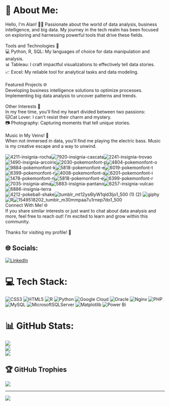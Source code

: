 
# 💫 About Me:
Hello, I'm Alan! 👨‍💻 Passionate about the world of data analysis, business intelligence, and big data. My journey in the tech realm has been focused on exploring and harnessing powerful tools that drive these fields.<br><br>Tools and Technologies 🚀<br>💻 Python, R, SQL: My languages of choice for data manipulation and analysis.<br>📊 Tableau: I craft impactful visualizations to effectively tell data stories.<br>📈 Excel: My reliable tool for analytical tasks and data modeling.<br><br>Featured Projects 🌐<br>Developing business intelligence solutions to optimize processes.<br>Implementing big data analysis to uncover patterns and trends.<br><br>Other Interests 🌈<br>In my free time, you'll find my heart divided between two passions:<br>🐱Cat Lover: I can't resist their charm and mystery.<br>📷 Photography: Capturing moments that tell unique stories.<br><br>Music in My Veins! 🎸<br>When not immersed in data, you'll find me playing the electric bass. Music is my creative escape and a way to unwind.<br><br>![4211-insignia-rocha](https://github.com/RezgaVxR/RezgaVxR/assets/155941007/6341ce37-84d5-49ab-b93b-f2200333d75a)![7920-insignia-cascata](https://github.com/RezgaVxR/RezgaVxR/assets/155941007/b048f823-d1f9-449d-92ba-046a53d4f312)![2241-insignia-trovao](https://github.com/RezgaVxR/RezgaVxR/assets/155941007/406e22ae-cd93-45e2-9716-28db9a1fb651)![1490-insignia-arcoiris](https://github.com/RezgaVxR/RezgaVxR/assets/155941007/a719b69d-c7bd-47b2-bff5-ff8ee4e8a59b)![2030-pokemonfont-p](https://github.com/RezgaVxR/RezgaVxR/assets/155941007/f020e608-8c29-42ef-b8cc-6e4982b68a7e)![4804-pokemonfont-o](https://github.com/RezgaVxR/RezgaVxR/assets/155941007/1796bfca-3e7c-4387-b319-2f303e620ed0)![9884-pokemonfont-k](https://github.com/RezgaVxR/RezgaVxR/assets/155941007/5e887f83-8ed5-4668-ad5a-3c711cb9de8c)![5818-pokemonfont-e](https://github.com/RezgaVxR/RezgaVxR/assets/155941007/1334669e-0ae7-4492-a3b7-3d56bda2518c)![6019-pokemonfont-t](https://github.com/RezgaVxR/RezgaVxR/assets/155941007/743b5e97-243c-4692-975d-7bc264de4389)![6399-pokemonfont-r](https://github.com/RezgaVxR/RezgaVxR/assets/155941007/3078e356-00c5-48e9-9ccf-d1076792d852)![4008-pokemonfont-a](https://github.com/RezgaVxR/RezgaVxR/assets/155941007/1543fecb-8d7b-48ab-b7e6-786faefe0537)![6201-pokemonfont-i](https://github.com/RezgaVxR/RezgaVxR/assets/155941007/76499384-4f63-4700-9dd7-7ba1b2244cc2)![1478-pokemonfont-n](https://github.com/RezgaVxR/RezgaVxR/assets/155941007/7f0a3a45-eaae-4fd3-8754-3262baee8583)![5818-pokemonfont-e](https://github.com/RezgaVxR/RezgaVxR/assets/155941007/8222a558-48d4-46b4-b407-5cec5eaa705d)![6399-pokemonfont-r](https://github.com/RezgaVxR/RezgaVxR/assets/155941007/603ba0b7-79b5-4723-b60a-e97e9973f0f2)![7035-insignia-alma](https://github.com/RezgaVxR/RezgaVxR/assets/155941007/cef6f48f-d206-4e80-a357-fc2efe84e03e)![5883-insignia-pantano](https://github.com/RezgaVxR/RezgaVxR/assets/155941007/bf88e11f-6de7-44f7-8947-f7afffd44863)![6257-insignia-vulcao](https://github.com/RezgaVxR/RezgaVxR/assets/155941007/ae5eb6a7-339d-4e7f-a5ae-f1b6a3a5cad2)![6886-insignia-terra](https://github.com/RezgaVxR/RezgaVxR/assets/155941007/354bac47-f637-4441-899f-de48cc426d84)
<br>![4212-pokeball-shake](https://github.com/RezgaVxR/RezgaVxR/assets/155941007/6fb5ac82-33ea-444e-9a84-058a5354b7fa)![tumblr_mt12ys6lyW1qld3ljo1_500 (1) (2)](https://github.com/RezgaVxR/RezgaVxR/assets/155941007/0099a9e3-f1ce-4f5c-917f-c3228d33ca01)
![giphy](https://github.com/RezgaVxR/RezgaVxR/assets/155941007/e3140f89-2bc7-444f-96e2-7f64a088bdfe)![R](https://github.com/RezgaVxR/RezgaVxR/assets/155941007/e06a9d58-997b-40aa-8a37-724ad5f43073)![1549518202_tumblr_m30mmpaa7u1rnep7do1_500](https://github.com/RezgaVxR/RezgaVxR/assets/155941007/929ba587-654d-42aa-aa95-b83f250979e7)
<br>Connect With Me! 🌐<br>If you share similar interests or just want to chat about data analysis and more, feel free to reach out! I'm excited to learn and grow within this community.<br><br>Thanks for visiting my profile! 🚀

## 🌐 Socials:
[![LinkedIn](https://img.shields.io/badge/LinkedIn-%230077B5.svg?logo=linkedin&logoColor=white)](https://linkedin.com/in/alan-vargas-ramirez-21187a279) 

# 💻 Tech Stack:
![CSS3](https://img.shields.io/badge/css3-%231572B6.svg?style=for-the-badge&logo=css3&logoColor=white) ![HTML5](https://img.shields.io/badge/html5-%23E34F26.svg?style=for-the-badge&logo=html5&logoColor=white) ![R](https://img.shields.io/badge/r-%23276DC3.svg?style=for-the-badge&logo=r&logoColor=white) ![Python](https://img.shields.io/badge/python-3670A0?style=for-the-badge&logo=python&logoColor=ffdd54) ![Google Cloud](https://img.shields.io/badge/GoogleCloud-%234285F4.svg?style=for-the-badge&logo=google-cloud&logoColor=white) ![Oracle](https://img.shields.io/badge/Oracle-F80000?style=for-the-badge&logo=oracle&logoColor=white) ![Nginx](https://img.shields.io/badge/nginx-%23009639.svg?style=for-the-badge&logo=nginx&logoColor=white) ![PHP](https://img.shields.io/badge/php-%23777BB4.svg?style=for-the-badge&logo=php&logoColor=white) ![MySQL](https://img.shields.io/badge/mysql-%2300000f.svg?style=for-the-badge&logo=mysql&logoColor=white) ![MicrosoftSQLServer](https://img.shields.io/badge/Microsoft%20SQL%20Server-CC2927?style=for-the-badge&logo=microsoft%20sql%20server&logoColor=white) ![Matplotlib](https://img.shields.io/badge/Matplotlib-%23ffffff.svg?style=for-the-badge&logo=Matplotlib&logoColor=black) ![Power Bi](https://img.shields.io/badge/power_bi-F2C811?style=for-the-badge&logo=powerbi&logoColor=black)
# 📊 GitHub Stats:
![](https://github-readme-stats.vercel.app/api?username=RezgaVxR&theme=react&hide_border=false&include_all_commits=false&count_private=false)<br/>
![](https://github-readme-streak-stats.herokuapp.com/?user=RezgaVxR&theme=react&hide_border=false)<br/>
![](https://github-readme-stats.vercel.app/api/top-langs/?username=RezgaVxR&theme=react&hide_border=false&include_all_commits=false&count_private=false&layout=compact)

## 🏆 GitHub Trophies
![](https://github-profile-trophy.vercel.app/?username=RezgaVxR&theme=discord&no-frame=false&no-bg=true&margin-w=4)

---
[![](https://visitcount.itsvg.in/api?id=RezgaVxR&icon=2&color=3)](https://visitcount.itsvg.in)

<!-- Proudly created with GPRM ( https://gprm.itsvg.in ) -->
<!---
RezgaVxR/RezgaVxR is a ✨ special ✨ repository because its `README.md` (this file) appears on your GitHub profile.
You can click the Preview link to take a look at your changes.
--->
